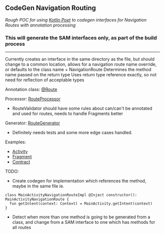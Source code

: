 ## CodeGen Navigation Routing
_Rough POC for using [Kotlin Poet](https://square.github.io/kotlinpoet/) to codegen interfaces for Navigation Routes with annotation processing_

### **This will generate the SAM interfaces only, as part of the build process**
---
Currently creates an interface in the same directory as the file, but should change to a common location, allows for a navigation route name override, or defaults to the class name + NavigationRoute
Determines the method name passed on the return type
Uses return type reference exactly, so not need for reflection of acceptable types


Annotation class: [@Route](https://github.com/Iannnr/navigation-codegen/blob/master/annotation/src/main/java/example/plugin/annotation/Route.kt)

Processor: [RouteProcessor](https://github.com/Iannnr/navigation-codegen/blob/master/processor/src/main/java/example/plugin/processor/RouteProcessor.kt)
- RouteValidator should have some rules about can/can't be annotated and used for routes, needs to handle Fragments better

Generator: [RouteGenerator](https://github.com/Iannnr/navigation-codegen/blob/master/processor/src/main/java/example/plugin/processor/RouteGenerator.kt)
- Definitely needs tests and some more edge cases handled.

Examples:
- [Activity](https://github.com/Iannnr/navigation-codegen/blob/master/app/src/main/java/example/plugin/routing/MainActivity.kt)
- [Fragment](https://github.com/Iannnr/navigation-codegen/blob/master/app/src/main/java/example/plugin/routing/HomeFragment.kt) 
- [Contract](https://github.com/Iannnr/navigation-codegen/blob/master/app/src/main/java/example/plugin/routing/ActivityContract.kt)

TODO:
- Create codegen for implementation which references the method, maybe in the same file ie.
```
class MainActivityNavigationRouteImpl @Inject constructor(): MainActivityNavigationRoute {
  fun getIntent(context: Context) = MainActivity.getIntent(context)
}
```
- Detect when more than one method is going to be generated from a class, and change from a SAM interface to one which has methods for all routes
